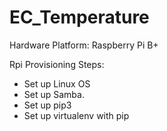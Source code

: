 # EC_Temperature



Hardware Platform: Raspberry Pi B+

Rpi Provisioning Steps:
- Set up Linux OS
- Set up Samba.
- Set up pip3
- Set up virtualenv with pip
